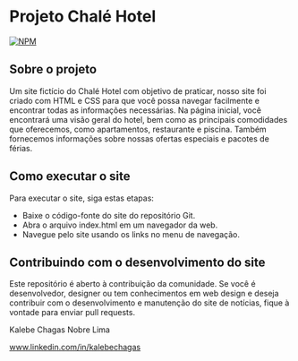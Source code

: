 #  Projeto Chalé Hotel
[![NPM](https://img.shields.io/npm/l/react)](https://github.com/kalebechagas/Projeto_Chale_Hotel/blob/main/LICENSE)

## Sobre o projeto

Um site fictício do Chalé Hotel com objetivo de praticar, nosso site foi criado com HTML e CSS para que você possa navegar facilmente e encontrar todas as informações necessárias. Na página inicial, você encontrará uma visão geral do hotel, bem como as principais comodidades que oferecemos, como apartamentos, restaurante e piscina. Também fornecemos informações sobre nossas ofertas especiais e pacotes de férias.

## Como executar o site
Para executar o site, siga estas etapas:

- Baixe o código-fonte do site do repositório Git.
- Abra o arquivo index.html em um navegador da web.
- Navegue pelo site usando os links no menu de navegação.

## Contribuindo com o desenvolvimento do site
Este repositório é aberto à contribuição da comunidade. Se você é desenvolvedor, designer ou tem conhecimentos em web design e deseja contribuir com o desenvolvimento e manutenção do site de notícias, fique à vontade para enviar pull requests.

Kalebe Chagas Nobre Lima

www.linkedin.com/in/kalebechagas
